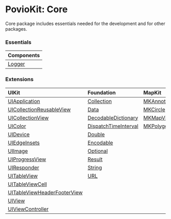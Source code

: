 # PovioKit: Core

Core package includes essentials needed for the development and for other packages.

### Essentials
| Components |
| :--- |
| [Logger](Logger) |


### Extensions

| UIKit | Foundation | MapKit | Other |
| :--- | :--- | :--- | :--- |
| [UIApplication](/Sources/Core/Extensions/UIKit/UIApplication+PovioKit.swift) | [Collection](/Sources/Core/Extensions/Foundation/Collection+PovioKit.swift) | [MKAnnotationView](/Sources/Core/Extensions/MapKit/MKAnnotationView+PovioKit.swift) | [SKStoreReviewController](/Sources/Core/Extensions/Other/SKStoreReviewController+PovioKit.swift) |
| [UICollectionReusableView](/Sources/Core/Extensions/UIKit/UICollectionReusableView+PovioKit.swift) | [Data](/Sources/Core/Extensions/Foundation/Data+PovioKit.swift) | [MKCircle](/Sources/Core/Extensions/MapKit/MKCircle+PovioKit.swift) | |
| [UICollectionView](/Sources/Core/Extensions/UIKit/UICollectionView+PovioKit.swift) | [DecodableDictionary](/Sources/Core/Extensions/Foundation/DecodableDictionary+PovioKit.swift) | [MKMapView](/Sources/Core/Extensions/MapKit/MKMapView+PovioKit.swift) | |
| [UIColor](/Sources/Core/Extensions/UIKit/UIColor+PovioKit.swift) | [DispatchTimeInterval](/Sources/Core/Extensions/Foundation/DispatchTimeInterval+PovioKit.swift) | [MKPolygon](/Sources/Core/Extensions/MapKit/MKPolygon+PovioKit.swift) | |
| [UIDevice](/Sources/Core/Extensions/UIKit/UIDevice+PovioKit.swift) | [Double](/Sources/Core/Extensions/Foundation/Double+PovioKit.swift) | | |
| [UIEdgeInsets](/Sources/Core/Extensions/UIKit/UIEdgeInsets+PovioKit.swift) | [Encodable](/Sources/Core/Extensions/Foundation/Encodable+PovioKit.swift) | | |
| [UIImage](/Sources/Core/Extensions/UIKit/UIImage+PovioKit.swift) | [Optional](/Sources/Core/Extensions/Foundation/Optional+PovioKit.swift) | | |
| [UIProgressView](/Sources/Core/Extensions/UIKit/UIProgressView+PovioKit.swift) | [Result](/Sources/Core/Extensions/Foundation/Result+PovioKit.swift) | | |
| [UIResponder](/Sources/Core/Extensions/UIKit/UIResponder+PovioKit.swift) | [String](/Sources/Core/Extensions/Foundation/String+PovioKit.swift) | | |
| [UITableView](/Sources/Core/Extensions/UIKit/UITableView+PovioKit.swift) | [URL](/Sources/Core/Extensions/Foundation/URL+PovioKit.swift) | | |
| [UITableViewCell](/Sources/Core/Extensions/UIKit/UITableViewCell+PovioKit.swift) | | |
| [UITableViewHeaderFooterView](/Sources/Core/Extensions/UIKit/UITableViewHeaderFooterView+PovioKit.swift) | | |
| [UIView](/Sources/Core/Extensions/UIKit/UIView+PovioKit.swift) | | |
| [UIViewController](/Sources/Core/Extensions/UIKit/UIViewController+PovioKit.swift) | | |
